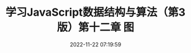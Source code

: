 ---
title: 学习JavaScript数据结构与算法（第3版）第十二章 图
date: 2022-11-22 07:19:59
tags:
- [数据结构]
categories:
- [数据结构]
---